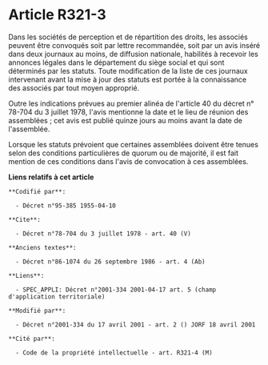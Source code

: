 # Article R321-3

Dans les sociétés de perception et de répartition des droits, les associés peuvent être convoqués soit par lettre
recommandée, soit par un avis inséré dans deux journaux au moins, de diffusion nationale, habilités à recevoir les annonces
légales dans le département du siège social et qui sont déterminés par les statuts. Toute modification de la liste de ces
journaux intervenant avant la mise à jour des statuts est portée à la connaissance des associés par tout moyen approprié. 

Outre les indications prévues au premier alinéa de l'article 40 du décret n° 78-704 du 3 juillet 1978, l'avis mentionne la
date et le lieu de réunion des assemblées ; cet avis est publié quinze jours au moins avant la date de l'assemblée. 

Lorsque les statuts prévoient que certaines assemblées doivent être tenues selon des conditions particulières de quorum ou de
majorité, il est fait mention de ces conditions dans l'avis de convocation à ces assemblées.

**Liens relatifs à cet article**

	**Codifié par**:

	  - Décret n°95-385 1955-04-10

	**Cite**:

	  - Décret n°78-704 du 3 juillet 1978 - art. 40 (V)

	**Anciens textes**:

	  - Décret n°86-1074 du 26 septembre 1986 - art. 4 (Ab)

	**Liens**:

	  - SPEC_APPLI: Décret n°2001-334 2001-04-17 art. 5 (champ d'application territoriale)

	**Modifié par**:

	  - Décret n°2001-334 du 17 avril 2001 - art. 2 () JORF 18 avril 2001

	**Cité par**:

	  - Code de la propriété intellectuelle - art. R321-4 (M)
